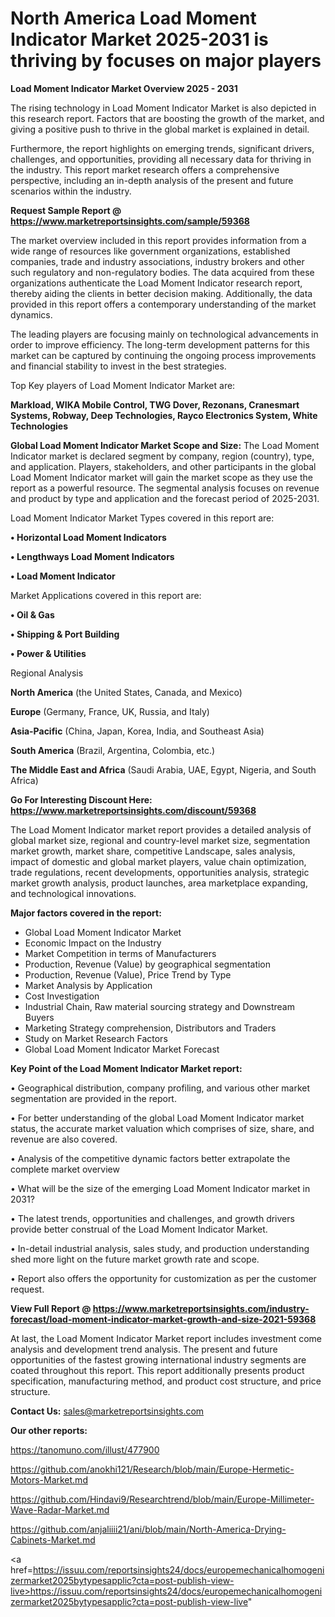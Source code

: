 # North America Load Moment Indicator Market 2025-2031 is thriving by focuses on major players

<Strong> Load Moment Indicator Market Overview 2025 - 2031</strong>

The rising technology in Load Moment Indicator Market is also depicted in this research report. Factors that are boosting the growth of the market, and giving a positive push to thrive in the global market is explained in detail.

Furthermore, the report highlights on emerging trends, significant drivers, challenges, and opportunities, providing all necessary data for thriving in the industry. This report market research offers a comprehensive perspective, including an in-depth analysis of the present and future scenarios within the industry.

<strong>Request Sample Report @ <a href=https://www.marketreportsinsights.com/sample/59368>https://www.marketreportsinsights.com/sample/59368</a></strong>

The market overview included in this report provides information from a wide range of resources like government organizations, established companies, trade and industry associations, industry brokers and other such regulatory and non-regulatory bodies. The data acquired from these organizations authenticate the Load Moment Indicator research report, thereby aiding the clients in better decision making. Additionally, the data provided in this report offers a contemporary understanding of the market dynamics.

The leading players are focusing mainly on technological advancements in order to improve efficiency. The long-term development patterns for this market can be captured by continuing the ongoing process improvements and financial stability to invest in the best strategies.

Top Key players of Load Moment Indicator Market are:

<strong>Markload, WIKA Mobile Control, TWG Dover, Rezonans, Cranesmart Systems, Robway, Deep Technologies, Rayco Electronics System, White Technologies</strong>

<strong><b>Global Load Moment Indicator Market Scope and Size:</b></strong>
The Load Moment Indicator market is declared segment by company, region (country), type, and application. Players, stakeholders, and other participants in the global Load Moment Indicator market will gain the market scope as they use the report as a powerful resource. The segmental analysis focuses on revenue and product by type and application and the forecast period of 2025-2031.

Load Moment Indicator Market Types covered in this report are:

<strong>• Horizontal Load Moment Indicators

• Lengthways Load Moment Indicators

• Load Moment Indicator</strong>

Market Applications covered in this report are:

<strong>• Oil & Gas

• Shipping & Port Building

• Power & Utilities</strong> 

Regional Analysis

<strong>North America</strong> (the United States, Canada, and Mexico)

<strong>Europe</strong> (Germany, France, UK, Russia, and Italy)

<strong>Asia-Pacific</strong> (China, Japan, Korea, India, and Southeast Asia)

<strong>South America</strong> (Brazil, Argentina, Colombia, etc.)

<strong>The Middle East and Africa</strong> (Saudi Arabia, UAE, Egypt, Nigeria, and South Africa)

<strong>Go For Interesting Discount Here: <a href=https://www.marketreportsinsights.com/discount/59368>https://www.marketreportsinsights.com/discount/59368</a></strong>

The Load Moment Indicator market report provides a detailed analysis of global market size, regional and country-level market size, segmentation market growth, market share, competitive Landscape, sales analysis, impact of domestic and global market players, value chain optimization, trade regulations, recent developments, opportunities analysis, strategic market growth analysis, product launches, area marketplace expanding, and technological innovations.

<strong><b>Major factors covered in the report:</b></strong>
<ul>
  <li>Global Load Moment Indicator Market </li>
  <li>Economic Impact on the Industry</li>
  <li>Market Competition in terms of Manufacturers</li>
  <li>Production, Revenue (Value) by geographical segmentation</li>
  <li>Production, Revenue (Value), Price Trend by Type</li>
  <li>Market Analysis by Application</li>
  <li>Cost Investigation</li>
  <li>Industrial Chain, Raw material sourcing strategy and Downstream Buyers</li>
  <li>Marketing Strategy comprehension, Distributors and Traders</li>
  <li>Study on Market Research Factors</li>
  <li>Global Load Moment Indicator Market Forecast</li>
</ul>

<strong><b>Key Point of the Load Moment Indicator Market report:</b></strong>

• Geographical distribution, company profiling, and various other market segmentation are provided in the report.

• For better understanding of the global Load Moment Indicator market status, the accurate market valuation which comprises of size, share, and revenue are also covered.

• Analysis of the competitive dynamic factors better extrapolate the complete market overview

• What will be the size of the emerging Load Moment Indicator market in 2031?

• The latest trends, opportunities and challenges, and growth drivers provide better construal of the Load Moment Indicator Market.

• In-detail industrial analysis, sales study, and production understanding shed more light on the future market growth rate and scope.

• Report also offers the opportunity for customization as per the customer request.

<strong><b>View Full Report @ <a href=https://www.marketreportsinsights.com/industry-forecast/load-moment-indicator-market-growth-and-size-2021-59368>https://www.marketreportsinsights.com/industry-forecast/load-moment-indicator-market-growth-and-size-2021-59368</a></b></strong>


At last, the Load Moment Indicator Market report includes investment come analysis and development trend analysis. The present and future opportunities of the fastest growing international industry segments are coated throughout this report. This report additionally presents product specification, manufacturing method, and product cost structure, and price structure.

<strong>Contact Us:</strong>
sales@marketreportsinsights.com

<strong>Our other reports:</strong>

<a href=https://tanomuno.com/illust/477900>https://tanomuno.com/illust/477900</a>

<a href=https://github.com/anokhi121/Research/blob/main/Europe-Hermetic-Motors-Market.md>https://github.com/anokhi121/Research/blob/main/Europe-Hermetic-Motors-Market.md</a>

<a href=https://github.com/Hindavi9/Researchtrend/blob/main/Europe-Millimeter-Wave-Radar-Market.md>https://github.com/Hindavi9/Researchtrend/blob/main/Europe-Millimeter-Wave-Radar-Market.md</a>

<a href=https://github.com/anjaliiii21/ani/blob/main/North-America-Drying-Cabinets-Market.md>https://github.com/anjaliiii21/ani/blob/main/North-America-Drying-Cabinets-Market.md</a>

<a href=https://issuu.com/reportsinsights24/docs/europemechanicalhomogenizermarket2025bytypesapplic?cta=post-publish-view-live>https://issuu.com/reportsinsights24/docs/europemechanicalhomogenizermarket2025bytypesapplic?cta=post-publish-view-live</a>"

